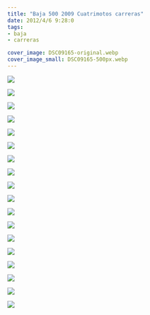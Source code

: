 ```yaml
---
title: "Baja 500 2009 Cuatrimotos carreras"
date: 2012/4/6 9:28:0
tags: 
- baja
- carreras

cover_image: DSC09165-original.webp
cover_image_small: DSC09165-500px.webp
---
```

[![](DSC09165_small.JPG)](http://2.bp.blogspot.com/-11L3YxvkicM/T7XRF1k-pRI/AAAAAAAAHVc/LQiaBnlY6WU/s1600/DSC09165.JPG)

  

[![](DSC09128_small.JPG)](DSC09128_original.JPG)

  

[![](DSC09129_small.JPG)](DSC09129_original.JPG)

  

[![](DSC09139_small.JPG)](DSC09139_original.JPG)

  

[![](DSC09140_small.JPG)](DSC09140_original.JPG)

  

[![](DSC09141_small.JPG)](DSC09141_original.JPG)

  

[![](DSC09142_small.JPG)](DSC09142_original.JPG)

  

[![](DSC09144_small.JPG)](DSC09144_original.JPG)

  

[![](DSC09145_small.JPG)](DSC09145_original.JPG)

  

[![](DSC09146_small.JPG)](DSC09146_original.JPG)

  

[![](DSC09154_small.JPG)](DSC09154_original.JPG)

  

[![](DSC09155_small.JPG)](DSC09155_original.JPG)

  

[![](DSC09156_small.JPG)](DSC09156_original.JPG)

  

[![](DSC09157_small.JPG)](DSC09157_original.JPG)

  

[![](DSC09158_small.JPG)](DSC09158_original.JPG)

  

[![](DSC09159_small.JPG)](DSC09159_original.JPG)

  

[![](DSC09161_small.JPG)](DSC09161_original.JPG)

  

[![](DSC09162_small.JPG)](DSC09162_original.JPG)
